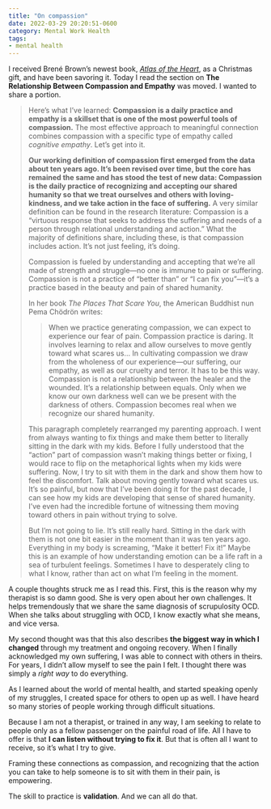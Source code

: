 ```yaml
---
title: "On compassion"
date: 2022-03-29 20:20:51-0600
category: Mental Work Health
tags:
- mental health
---
```


I received Brené Brown’s newest book, [*Atlas of the Heart*](https://brenebrown.com/book/atlas-of-the-heart/), as a Christmas gift, and have been savoring it. Today I read the section on **The Relationship Between Compassion and Empathy** was moved. I wanted to share a portion.

> Here’s what I’ve learned: **Compassion is a daily practice and empathy is a skillset that is one of the most powerful tools of compassion.** The most effective approach to meaningful connection combines compassion with a specific type of empathy called *cognitive empathy*. Let’s get into it.
> 
> **Our working definition of compassion first emerged from the data about ten years ago. It’s been revised over time, but the core has remained the same and has stood the test of new data: Compassion is the daily practice of recognizing and accepting our shared humanity so that we treat ourselves and others with loving-kindness, and we take action in the face of suffering.** A very similar definition can be found in the research literature: Compassion is a “virtuous response that seeks to address the suffering and needs of a person through relational understanding and action.” What the majority of definitions share, including these, is that compassion includes action. It’s not just feeling, it’s doing.
> 
> Compassion is fueled by understanding and accepting that we’re all made of strength and struggle—no one is immune to pain or suffering. Compassion is not a practice of “better than” or “I can fix you”—it’s a practice based in the beauty and pain of shared humanity.
> 
> In her book *The Places That Scare You*, the American Buddhist nun Pema Chödrön writes:
> 
>> When we practice generating compassion, we can expect to experience our fear of pain. Compassion practice is daring. It involves learning to relax and allow ourselves to move gently toward what scares us… In cultivating compassion we draw from the wholeness of our experience—our suffering, our empathy, as well as our cruelty and terror. It has to be this way. Compassion is not a relationship between the healer and the wounded. It’s a relationship between equals. Only when we know our own darkness well can we be present with the darkness of others. Compassion becomes real when we recognize our shared humanity.
> 
> This paragraph completely rearranged my parenting approach. I went from always wanting to fix things and make them better to literally sitting in the dark with my kids. Before I fully understood that the “action” part of compassion wasn’t making things better or fixing, I would race to flip on the metaphorical lights when my kids were suffering. Now, I try to sit with them in the dark and show them how to feel the discomfort. Talk about moving gently toward what scares us. It’s so painful, but now that I’ve been doing it for the past decade, I can see how my kids are developing that sense of shared humanity. I’ve even had the incredible fortune of witnessing them moving toward others in pain without trying to solve.
> 
> But I’m not going to lie. It’s still really hard. Sitting in the dark with them is not one bit easier in the moment than it was ten years ago. Everything in my body is screaming, “Make it better! Fix it!” Maybe this is an example of how understanding emotion can be a life raft in a sea of turbulent feelings. Sometimes I have to desperately cling to what I know, rather than act on what I’m feeling in the moment.

A couple thoughts struck me as I read this. First, this is the reason why my therapist is so damn good. She is very open about her own challenges. It helps tremendously that we share the same diagnosis of scrupulosity OCD. When she talks about struggling with OCD, I know exactly what she means, and vice versa.

My second thought was that this also describes **the biggest way in which I changed** through my treatment and ongoing recovery. When I finally acknowledged my own suffering, I was able to connect with others in theirs. For years, I didn’t allow myself to see the pain I felt. I thought there was simply a *right way* to do everything.

As I learned about the world of mental health, and started speaking openly of my struggles, I created space for others to open up as well. I have heard so many stories of people working through difficult situations.

Because I am not a therapist, or trained in any way, I am seeking to relate to people only as a fellow passenger on the painful road of life. All I have to offer is that **I can listen without trying to fix it**. But that is often all I want to receive, so it’s what I try to give.

Framing these connections as compassion, and recognizing that the action you can take to help someone is to sit with them in their pain, is empowering.

The skill to practice is **validation**. And we can all do that.
